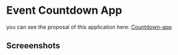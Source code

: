 <h1>Event Countdown App</h1>

<p>
  you can see the proposal of this application here: 
   <a href="https://github.com/florinpop17/app-ideas/blob/master/Projects/1-Beginner/Countdown-Timer-App.md">Countdown-app</a>
</p>

<h2>Screeenshots</h2>
